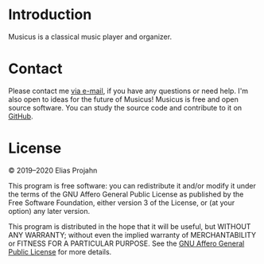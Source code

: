 # Introduction

Musicus is a classical music player and organizer.

# Contact

Please contact me [via e-mail](mailto:johrpan@gmail.com?subject=Musicus), if
you have any questions or need help. I'm also open to ideas for the future of
Musicus! Musicus is free and open source software. You can study the source
code and contribute to it on [GitHub](https://github.com/johrpan/musicus).

# License

© 2019–2020 Elias Projahn

This program is free software: you can redistribute it and/or modify it under
the terms of the GNU Affero General Public License as published by the Free
Software Foundation, either version 3 of the License, or (at your option) any
later version.

This program is distributed in the hope that it will be useful, but WITHOUT ANY
WARRANTY; without even the implied warranty of MERCHANTABILITY or FITNESS FOR A
PARTICULAR PURPOSE. See the
[GNU Affero General Public License](https://www.gnu.org/licenses/agpl-3.0.html)
for more details.